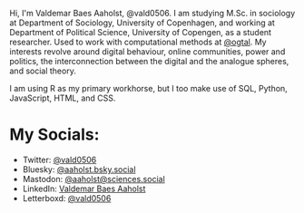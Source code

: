Hi, I'm Valdemar Baes Aaholst, @vald0506. I am studying M.Sc. in sociology at Department of Sociology, University of Copenhagen, and working at Department of Political Science, University of Copengen, as a student researcher. Used to work with computational methods at <a href="https://github.com/ogtal">@ogtal</a>. My interests revolve around digital behaviour, online communities, power and politics, the interconnection between the digital and the analogue spheres, and social theory. 

I am using R as my primary workhorse, but I too make use of SQL, Python, JavaScript, HTML, and CSS.

<h1>My Socials:</h1>

- Twitter: <a href="https://twitter.com/vald0506">@vald0506</a>
- Bluesky: <a href="https://bsky.app/profile/did:plc:orvsejqi47lxqfojrozys4gs">@aaholst.bsky.social</a>
- Mastodon: <a rel="me" href="https://sciences.social/@aaholst">@aaholst<span>@</span>sciences.social</a>
- LinkedIn: <a href="https://www.linkedin.com/in/aaholst/">Valdemar Baes Aaholst</a>
- Letterboxd: <a href="https://letterboxd.com/vald0506/">@vald0506</a>
